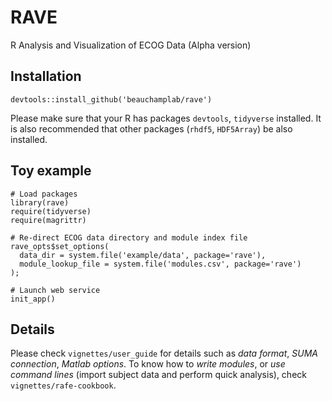 # RAVE
R Analysis and Visualization of ECOG Data (Alpha version)

## Installation
`devtools::install_github('beauchamplab/rave')`

Please make sure that your R has packages `devtools`, `tidyverse` installed.
It is also recommended that other packages (`rhdf5`, `HDF5Array`) be also installed.

## Toy example
```
# Load packages
library(rave)
require(tidyverse)
require(magrittr)

# Re-direct ECOG data directory and module index file
rave_opts$set_options(
  data_dir = system.file('example/data', package='rave'),
  module_lookup_file = system.file('modules.csv', package='rave')
);

# Launch web service
init_app()
```

## Details
Please check `vignettes/user_guide` for details such as 
*data format*, *SUMA connection*, *Matlab options*. To know how to 
*write modules*, or *use command lines* (import subject data and perform 
quick analysis), check `vignettes/rafe-cookbook`.



